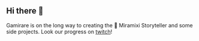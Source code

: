 ## Hi there 👋

Gamirare is on the long way to creating the 🧙 Miramixi Storyteller and some side projects. Look our progress on [twitch](https://www.twitch.tv/olfamelles)!
